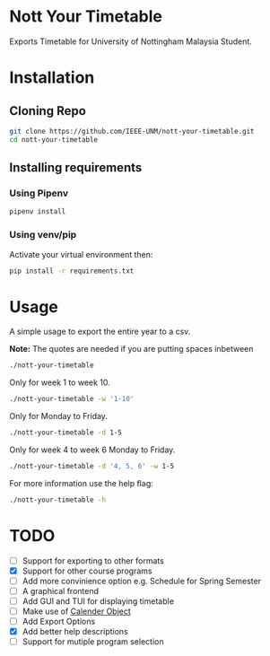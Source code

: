 # Nott Your Timetable
Exports Timetable for University of Nottingham Malaysia Student.

# Installation
## Cloning Repo
``` sh
git clone https://github.com/IEEE-UNM/nott-your-timetable.git
cd nott-your-timetable
```
## Installing requirements
### Using Pipenv
``` sh
pipenv install
```
### Using venv/pip
Activate your virtual environment then:
``` sh
pip install -r requirements.txt
```

# Usage
A simple usage to export the entire year to a csv.

**Note:** The quotes are needed if you are putting spaces inbetween
``` sh
./nott-your-timetable
```
Only for week 1 to week 10.
``` sh
./nott-your-timetable -w '1-10'
```
Only for Monday to Friday.
``` sh
./nott-your-timetable -d 1-5
```
Only for week 4 to week 6 Monday to Friday.
``` sh
./nott-your-timetable -d '4, 5, 6' -w 1-5
```
For more information use the help flag:
``` sh
./nott-your-timetable -h
```


# TODO
  * [ ] Support for exporting to other formats
  * [x] Support for other course programs
  * [ ] Add more convinience option e.g. Schedule for Spring Semester
  * [ ] A graphical frontend
  * [ ] Add GUI and TUI for displaying timetable
  * [ ] Make use of [Calender Object](https://docs.python.org/3/library/calendar.html)
  * [ ] Add Export Options
  * [x] Add better help descriptions
  * [ ] Support for mutiple program selection
